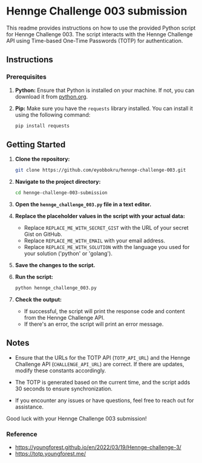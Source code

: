 # Hennge Challenge 003 submission

This readme provides instructions on how to use the provided Python script for Hennge Challenge 003. The script interacts with the Hennge Challenge API using Time-based One-Time Passwords (TOTP) for authentication.

## Instructions

### Prerequisites

1. **Python:** Ensure that Python is installed on your machine. If not, you can download it from [python.org](https://www.python.org/downloads/).

2. **Pip:** Make sure you have the `requests` library installed. You can install it using the following command:

   ```bash
   pip install requests
   ```

## Getting Started

1. **Clone the repository:**
    ```bash
    git clone https://github.com/eyobbokru/hennge-challenge-003.git
    ```

2. **Navigate to the project directory:**
    ```bash
    cd hennge-challenge-003-submission
    ```

3. **Open the `hennge_challenge_003.py` file in a text editor.**

4. **Replace the placeholder values in the script with your actual data:**
    - Replace `REPLACE_ME_WITH_SECRET_GIST` with the URL of your secret Gist on GitHub.
    - Replace `REPLACE_ME_WITH_EMAIL` with your email address.
    - Replace `REPLACE_ME_WITH_SOLUTION` with the language you used for your solution ('python' or 'golang').

5. **Save the changes to the script.**

6. **Run the script:**
    ```bash
    python hennge_challenge_003.py
    ```

7. **Check the output:**
    - If successful, the script will print the response code and content from the Hennge Challenge API.
    - If there's an error, the script will print an error message.

## Notes

- Ensure that the URLs for the TOTP API (`TOTP_API_URL`) and the Hennge Challenge API (`CHALLENGE_API_URL`) are correct. If there are updates, modify these constants accordingly.
  
- The TOTP is generated based on the current time, and the script adds 30 seconds to ensure synchronization.

- If you encounter any issues or have questions, feel free to reach out for assistance.

Good luck with your Hennge Challenge 003 submission!

### Reference
- https://youngforest.github.io/en/2022/03/19/Hennge-challenge-3/
- https://totp.youngforest.me/ 
